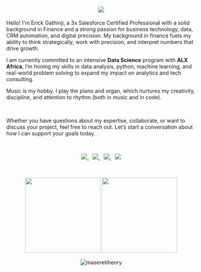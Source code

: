 
<h1 align="center">
  <img src="https://readme-typing-svg.herokuapp.com/?lines=Finance+%7C+Salesforce+%7C+Data;&center=true&height=45&color=00BFFF&vCenter=true&font=Fira+Code&size=20&pause=1000">
</h1>


Hello! I'm Erick Gathinji, a 3x Salesforce Certified Professional with a solid background in Finance and a strong passion for business technology, data, CRM automation, and digital precision. My background in finance fuels my ability to think strategically, work with precision, and interpret numbers that drive growth.

I am currently committed to an intensive **Data Science** program with **ALX Africa**, I’m honing my skills in data analysis, python, machine learning, and real-world problem solving to expand my impact on analytics and tech consulting.

Music is my hobby. I play the piano and organ, which nurtures my creativity, discipline, and attention to rhythm (both in music and in code).

<br>

Whether you have questions about my expertise, collaborate, or want to discuss your project, feel free to reach out. Let’s start a conversation about how I can support your goals today.

<br>

<p align="center" >
  <a href="https://www.linkedin.com/in/erick-gathinji/" target="_blank" style="margin-right: 10px;">
    <img src="https://img.shields.io/badge/LinkedIn-%230077B5.svg?&style=for-the-badge&logo=linkedin&logoColor=white" />
  </a>
  <a href="https://erickgathinji.github.io/showcase-hub/" target="_blank" style="margin-right: 10px;">
    <img src="https://img.shields.io/badge/Portfolio-%23000000.svg?&style=for-the-badge&logo=firefox&logoColor=white" />
  </a>
  <a href="mailto:ericgathinji@gmail.com" target="_blank" style="margin-right: 10px;">
    <img src="https://img.shields.io/badge/Gmail-%23D14836.svg?&style=for-the-badge&logo=gmail&logoColor=white" />
  </a>
  <a href="https://www.salesforce.com/trailblazer/erickgathinji" target="_blank">
    <img src="https://img.shields.io/badge/Salesforce-00A1E0?style=for-the-badge&logo=salesforce&logoColor=white" />
  </a>
</p>


<br>

<p align="center">
  <img src="https://github-readme-stats.vercel.app/api?username=erickgathinji&show_icons=true&theme=tokyonight" style="height: 200px;" />
  <img src="https://github-readme-stats.vercel.app/api/top-langs/?username=erickgathinji&layout=compact&theme=tokyonight" style="height: 200px;" />
</p>


<p align="center">
  <img src="https://komarev.com/ghpvc/?username=maseretihenry&label=Profile%20views&color=0e75b6&style=flat&line_height=52" alt="maseretihenry" />
</p>

